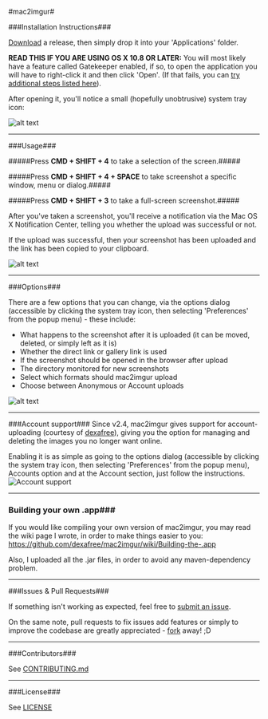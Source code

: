 #mac2imgur#


###Installation Instructions###

[Download](https://github.com/rauix/mac2imgur/releases) a release, then simply drop it into your 'Applications' folder.

**READ THIS IF YOU ARE USING OS X 10.8 OR LATER:** You will most likely have a feature called Gatekeeper enabled, if so, to open the application you will have to right-click it and then click 'Open'. (If that fails, you can [try additional steps listed here](http://support.apple.com/kb/ht5290)).

After opening it, you'll notice a small (hopefully unobtrusive) system tray icon:

![alt text](http://i.imgur.com/7bnd5pz.png "mac2imgur system tray icon")

---

###Usage###

#####Press **CMD + SHIFT + 4** to take a selection of the screen.#####

#####Press **CMD + SHIFT + 4 + SPACE** to take screenshot a specific window, menu or dialog.#####

#####Press **CMD + SHIFT + 3** to take a full-screen screenshot.#####

After you've taken a screenshot, you'll receive a notification via the Mac OS X Notification Center, telling you whether the upload was successful or not.

If the upload was successful, then your screenshot has been uploaded and the link has been copied to your clipboard.

![alt text](http://i.imgur.com/D7PAsRP.png "mac2imgur upload notification")

---

###Options###

There are a few options that you can change, via the options dialog (accessible by clicking the system tray icon, then selecting 'Preferences' from the popup menu) - these include:

* What happens to the screenshot after it is uploaded (it can be moved, deleted, or simply left as it is)
* Whether the direct link or gallery link is used
* If the screenshot should be opened in the browser after upload
* The directory monitored for new screenshots
* Select which formats should mac2imgur upload
* Choose between Anonymous or Account uploads

![alt text](http://i.imgur.com/Yc2ATPR.png "mac2imgur options menu")

---

###Account support###
Since v2.4, mac2imgur gives support for account-uploading (courtesy of [dexafree](https://github.com/dexafree)), giving you the option for managing and deleting the images you no longer want online.

Enabling it is as simple as going to the options dialog (accessible by clicking the system tray icon, then selecting 'Preferences' from the popup menu), Accounts option and at the Account section, just follow the instructions.
![Account support](http://i.imgur.com/48X6rfy.png "Account support")

---

### Building your own .app###
If you would like compiling your own version of mac2imgur, you may read the wiki page I wrote, in order to make things easier to you: https://github.com/dexafree/mac2imgur/wiki/Building-the-.app

Also, I uploaded all the .jar files, in order to avoid any maven-dependency problem.

---

###Issues & Pull Requests###

If something isn't working as expected, feel free to [submit an issue](https://github.com/rauix/mac2imgur/issues).

On the same note, pull requests to fix issues add features or simply to improve the codebase are greatly appreciated - [fork](https://github.com/rauix/mac2imgur/fork) away! ;D

---

###Contributors###

See [CONTRIBUTING.md](https://github.com/rauix/mac2imgur/blob/master/CONTRIBUTORS.md)

---

###License###

See [LICENSE](https://github.com/rauix/mac2imgur/blob/master/LICENSE)